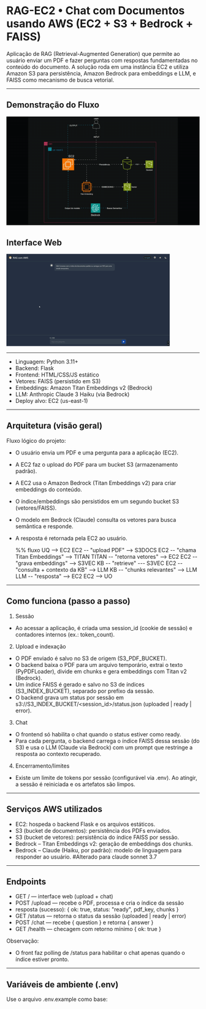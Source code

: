 
# RAG-EC2 • Chat com Documentos usando AWS (EC2 + S3 + Bedrock + FAISS)

Aplicação de RAG (Retrieval-Augmented Generation) que permite ao usuário enviar um PDF e fazer perguntas com respostas fundamentadas no conteúdo do documento. A solução roda em uma instância EC2 e utiliza Amazon S3 para persistência, Amazon Bedrock para embeddings e LLM, e FAISS como mecanismo de busca vetorial.

---

## Demonstração do Fluxo
![Fluxo do Sistema](exemplo_funcional/gif_diagram.gif)

## Interface Web
![Interface Web](exemplo_funcional/gif_funcional.gif)

---

- Linguagem: Python 3.11+
- Backend: Flask
- Frontend: HTML/CSS/JS estático
- Vetores: FAISS (persistido em S3)
- Embeddings: Amazon Titan Embeddings v2 (Bedrock)
- LLM: Anthropic Claude 3 Haiku (via Bedrock)
- Deploy alvo: EC2 (us-east-1)

---

## Arquitetura (visão geral)

Fluxo lógico do projeto:
- O usuário envia um PDF e uma pergunta para a aplicação (EC2).
- A EC2 faz o upload do PDF para um bucket S3 (armazenamento padrão).
- A EC2 usa o Amazon Bedrock (Titan Embeddings v2) para criar embeddings do conteúdo.
- O índice/embeddings são persistidos em um segundo bucket S3 (vetores/FAISS).
- O modelo em Bedrock (Claude) consulta os vetores para busca semântica e responde.
- A resposta é retornada pela EC2 ao usuário.


  %% fluxo
  UQ --> EC2
  EC2 -- "upload PDF" --> S3DOCS
  EC2 -- "chama Titan Embeddings" --> TITAN
  TITAN -- "retorna vetores" --> EC2
  EC2 -- "grava embeddings" --> S3VEC
  KB -- "retrieve" --- S3VEC
  EC2 -- "consulta + contexto da KB" --> LLM
  KB -- "chunks relevantes" --> LLM
  LLM -- "resposta" --> EC2
  EC2 --> UO

---

## Como funciona (passo a passo)

1) Sessão
- Ao acessar a aplicação, é criada uma session_id (cookie de sessão) e contadores internos (ex.: token_count).

2) Upload e indexação
- O PDF enviado é salvo no S3 de origem (S3_PDF_BUCKET).
- O backend baixa o PDF para um arquivo temporário, extrai o texto (PyPDFLoader), divide em chunks e gera embeddings com Titan v2 (Bedrock).
- Um índice FAISS é gerado e salvo no S3 de índices (S3_INDEX_BUCKET), separado por prefixo da sessão.
- O backend grava um status por sessão em s3://S3_INDEX_BUCKET/<session_id>/status.json (uploaded | ready | error).

3) Chat
- O frontend só habilita o chat quando o status estiver como ready.
- Para cada pergunta, o backend carrega o índice FAISS dessa sessão (do S3) e usa o LLM (Claude via Bedrock) com um prompt que restringe a resposta ao contexto recuperado.

4) Encerramento/limites
- Existe um limite de tokens por sessão (configurável via .env). Ao atingir, a sessão é reiniciada e os artefatos são limpos.

---

## Serviços AWS utilizados

- EC2: hospeda o backend Flask e os arquivos estáticos.
- S3 (bucket de documentos): persistência dos PDFs enviados.
- S3 (bucket de vetores): persistência do índice FAISS por sessão.
- Bedrock – Titan Embeddings v2: geração de embeddings dos chunks.
- Bedrock – Claude (Haiku, por padrão): modelo de linguagem para responder ao usuário. #Alterado para claude sonnet 3.7

---

## Endpoints

- GET / — interface web (upload + chat)
- POST /upload — recebe o PDF, processa e cria o índice da sessão
- resposta (sucesso): { ok: true, status: "ready", pdf_key, chunks }
- GET /status — retorna o status da sessão (uploaded | ready | error)
- POST /chat — recebe { question } e retorna { answer }
- GET /health — checagem com retorno mínimo { ok: true }

Observação:
- O front faz polling de /status para habilitar o chat apenas quando o índice estiver pronto.

---

## Variáveis de ambiente (.env)

Use o arquivo .env.example como base:
